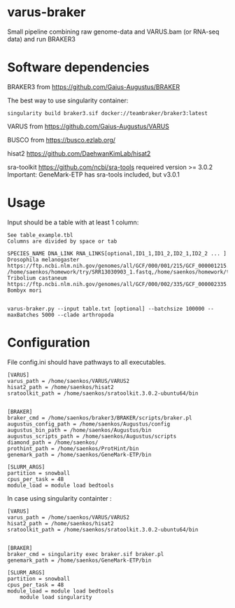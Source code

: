 # varus-braker
Small pipeline combining raw genome-data and VARUS.bam (or RNA-seq data) and run BRAKER3


# Software dependencies


BRAKER3 from https://github.com/Gaius-Augustus/BRAKER

The best way to use singularity container:

```
singularity build braker3.sif docker://teambraker/braker3:latest
```

VARUS from https://github.com/Gaius-Augustus/VARUS

BUSCO from https://busco.ezlab.org/

hisat2 https://github.com/DaehwanKimLab/hisat2

sra-toolkit https://github.com/ncbi/sra-tools requeired version >= 3.0.2 
Important: GeneMark-ETP has sra-tools included, but v3.0.1

# Usage

Input should be a table with at least 1 column:

```
See table_example.tbl
Columns are divided by space or tab

SPECIES_NAME DNA_LINK RNA_LINKS[optional,ID1_1,ID1_2,ID2_1,ID2_2 ... ]
Drosophila melanogaster https://ftp.ncbi.nlm.nih.gov/genomes/all/GCF/000/001/215/GCF_000001215.4_Release_6_plus_ISO1_MT/GCF_000001215.4_Release_6_plus_ISO1_MT_genomic.fna.gz   /home/saenkos/homework/try/SRR13030903_1.fastq,/home/saenkos/homework/try/SRR13030903_2.fastq
Tribolium castaneum     https://ftp.ncbi.nlm.nih.gov/genomes/all/GCF/000/002/335/GCF_000002335.3_Tcas5.2/GCF_000002335.3_Tcas5.2_genomic.fna.gz 
Bombyx mori


varus-braker.py --input table.txt [optional] --batchsize 100000 --maxBatches 5000 --clade arthropoda
```


# Configuration

File config.ini should have pathways to all executables. 
```
[VARUS]
varus_path = /home/saenkos/VARUS/VARUS2
hisat2_path = /home/saenkos/hisat2
sratoolkit_path = /home/saenkos/sratoolkit.3.0.2-ubuntu64/bin


[BRAKER]
braker_cmd = /home/saenkos/braker3/BRAKER/scripts/braker.pl 
augustus_config_path = /home/saenkos/Augustus/config
augustus_bin_path = /home/saenkos/Augustus/bin
augustus_scripts_path = /home/saenkos/Augustus/scripts
diamond_path = /home/saenkos/
prothint_path = /home/saenkos/ProtHint/bin
genemark_path = /home/saenkos/GeneMark-ETP/bin

[SLURM_ARGS]
partition = snowball
cpus_per_task = 48
module_load = module load bedtools
```

In case using singularity containter :
```
[VARUS]
varus_path = /home/saenkos/VARUS/VARUS2
hisat2_path = /home/saenkos/hisat2
sratoolkit_path = /home/saenkos/sratoolkit.3.0.2-ubuntu64/bin


[BRAKER]
braker_cmd = singularity exec braker.sif braker.pl 
genemark_path = /home/saenkos/GeneMark-ETP/bin

[SLURM_ARGS]
partition = snowball
cpus_per_task = 48
module_load = module load bedtools
    module load singularity
